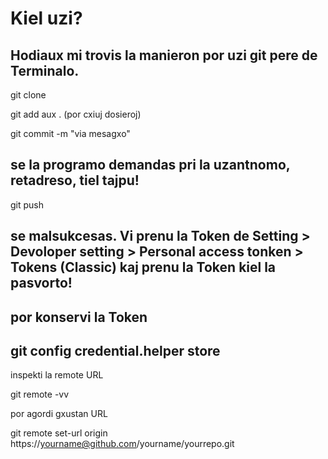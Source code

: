 # Kiel uzi?

## Hodiaux mi trovis la manieron por uzi git pere de Terminalo.

git clone <URL>

git add <dosiero> aux . (por cxiuj dosieroj)

git commit -m "via mesagxo"

## se la programo demandas pri la uzantnomo, retadreso, tiel tajpu!

git push

## se malsukcesas. Vi prenu la Token de Setting > Devoloper setting > Personal access tonken > Tokens (Classic) kaj prenu la Token kiel la pasvorto!

## por konservi la Token

git config credential.helper store
---

inspekti la remote URL

git remote -vv

por agordi gxustan URL

git remote set-url origin https://yourname@github.com/yourname/yourrepo.git
